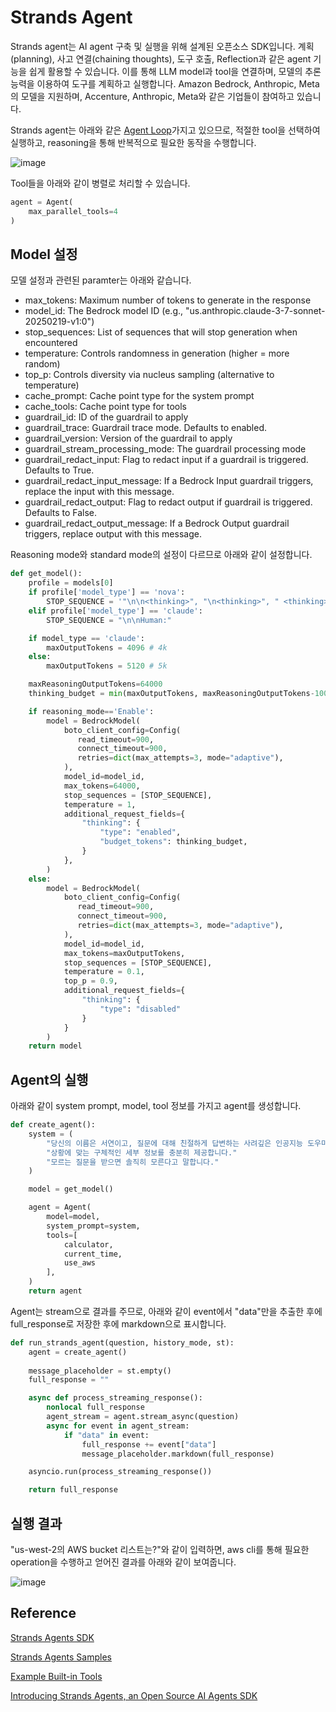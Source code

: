 # Strands Agent

Strands agent는 AI agent 구축 및 실행을 위해 설계된 오픈소스 SDK입니다. 계획(planning), 사고 연결(chaining thoughts), 도구 호출, Reflection과 같은 agent 기능을 쉽게 활용할 수 있습니다. 이를 통해 LLM model과 tool을 연결하며, 모델의 추론 능력을 이용하여 도구를 계획하고 실행합니다. Amazon Bedrock, Anthropic, Meta의 모델을 지원하며, Accenture, Anthropic, Meta와 같은 기업들이 참여하고 있습니다. 


Strands agent는 아래와 같은 [Agent Loop](https://strandsagents.com/0.1.x/user-guide/concepts/agents/agent-loop/)가지고 있으므로, 적절한 tool을 선택하여 실행하고, reasoning을 통해 반복적으로 필요한 동작을 수행합니다. 

![image](https://github.com/user-attachments/assets/6f641574-9d0b-4542-b87f-98d7c2715e09)

Tool들을 아래와 같이 병렬로 처리할 수 있습니다.

```python
agent = Agent(
    max_parallel_tools=4  
)
```

## Model 설정

모델 설정과 관련된 paramter는 아래와 같습니다.

- max_tokens: Maximum number of tokens to generate in the response
- model_id: The Bedrock model ID (e.g., "us.anthropic.claude-3-7-sonnet-20250219-v1:0")
- stop_sequences: List of sequences that will stop generation when encountered
- temperature: Controls randomness in generation (higher = more random)
- top_p: Controls diversity via nucleus sampling (alternative to temperature)
- cache_prompt: Cache point type for the system prompt
- cache_tools: Cache point type for tools
- guardrail_id: ID of the guardrail to apply
- guardrail_trace: Guardrail trace mode. Defaults to enabled.
- guardrail_version: Version of the guardrail to apply
- guardrail_stream_processing_mode: The guardrail processing mode
- guardrail_redact_input: Flag to redact input if a guardrail is triggered. Defaults to True.
- guardrail_redact_input_message: If a Bedrock Input guardrail triggers, replace the input with this message.
- guardrail_redact_output: Flag to redact output if guardrail is triggered. Defaults to False.
- guardrail_redact_output_message: If a Bedrock Output guardrail triggers, replace output with this message.

Reasoning mode와 standard mode의 설정이 다르므로 아래와 같이 설정합니다.

```python
def get_model():
    profile = models[0]
    if profile['model_type'] == 'nova':
        STOP_SEQUENCE = '"\n\n<thinking>", "\n<thinking>", " <thinking>"'
    elif profile['model_type'] == 'claude':
        STOP_SEQUENCE = "\n\nHuman:" 

    if model_type == 'claude':
        maxOutputTokens = 4096 # 4k
    else:
        maxOutputTokens = 5120 # 5k

    maxReasoningOutputTokens=64000
    thinking_budget = min(maxOutputTokens, maxReasoningOutputTokens-1000)

    if reasoning_mode=='Enable':
        model = BedrockModel(
            boto_client_config=Config(
               read_timeout=900,
               connect_timeout=900,
               retries=dict(max_attempts=3, mode="adaptive"),
            ),
            model_id=model_id,
            max_tokens=64000,
            stop_sequences = [STOP_SEQUENCE],
            temperature = 1,
            additional_request_fields={
                "thinking": {
                    "type": "enabled",
                    "budget_tokens": thinking_budget,
                }
            },
        )
    else:
        model = BedrockModel(
            boto_client_config=Config(
               read_timeout=900,
               connect_timeout=900,
               retries=dict(max_attempts=3, mode="adaptive"),
            ),
            model_id=model_id,
            max_tokens=maxOutputTokens,
            stop_sequences = [STOP_SEQUENCE],
            temperature = 0.1,
            top_p = 0.9,
            additional_request_fields={
                "thinking": {
                    "type": "disabled"
                }
            }
        )
    return model
```

## Agent의 실행

아래와 같이 system prompt, model, tool 정보를 가지고 agent를 생성합니다.

```python
def create_agent():
    system = (
        "당신의 이름은 서연이고, 질문에 대해 친절하게 답변하는 사려깊은 인공지능 도우미입니다."
        "상황에 맞는 구체적인 세부 정보를 충분히 제공합니다." 
        "모르는 질문을 받으면 솔직히 모른다고 말합니다."
    )

    model = get_model()

    agent = Agent(
        model=model,
        system_prompt=system,
        tools=[    
            calculator, 
            current_time,
            use_aws    
        ],
    )
    return agent
```

Agent는 stream으로 결과를 주므로, 아래와 같이 event에서 "data"만을 추출한 후에 full_response로 저장한 후에 markdown으로 표시합니다. 

```python
def run_strands_agent(question, history_mode, st):
    agent = create_agent()
    
    message_placeholder = st.empty()
    full_response = ""

    async def process_streaming_response():
        nonlocal full_response
        agent_stream = agent.stream_async(question)
        async for event in agent_stream:
            if "data" in event:
                full_response += event["data"]
                message_placeholder.markdown(full_response)

    asyncio.run(process_streaming_response())

    return full_response
```

## 실행 결과

"us-west-2의 AWS bucket 리스트는?"와 같이 입력하면, aws cli를 통해 필요한 operation을 수행하고 얻어진 결과를 아래와 같이 보여줍니다.

![image](https://github.com/user-attachments/assets/d7a99236-185b-4361-8cbf-e5a45de07319)


## Reference


[Strands Agents SDK](https://strandsagents.com/0.1.x/)

[Strands Agents Samples](https://github.com/strands-agents/samples/tree/main)

[Example Built-in Tools](https://strandsagents.com/0.1.x/user-guide/concepts/tools/example-tools-package/)

[Introducing Strands Agents, an Open Source AI Agents SDK](https://aws.amazon.com/ko/blogs/opensource/introducing-strands-agents-an-open-source-ai-agents-sdk/)

